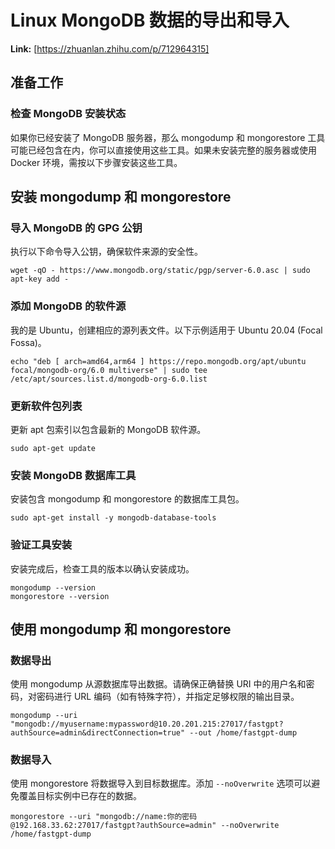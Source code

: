 # Linux MongoDB 数据的导出和导入



 **Link:** [https://zhuanlan.zhihu.com/p/712964315]

## 准备工作  
### 检查 MongoDB 安装状态  

如果你已经安装了 MongoDB 服务器，那么 mongodump 和 mongorestore 工具可能已经包含在内，你可以直接使用这些工具。如果未安装完整的服务器或使用 Docker 环境，需按以下步骤安装这些工具。

## 安装 mongodump 和 mongorestore  
### 导入 MongoDB 的 GPG 公钥  

执行以下命令导入公钥，确保软件来源的安全性。

```
wget -qO - https://www.mongodb.org/static/pgp/server-6.0.asc | sudo apt-key add -
```
### 添加 MongoDB 的软件源  

我的是 Ubuntu，创建相应的源列表文件。以下示例适用于 Ubuntu 20.04 (Focal Fossa)。

```
echo "deb [ arch=amd64,arm64 ] https://repo.mongodb.org/apt/ubuntu focal/mongodb-org/6.0 multiverse" | sudo tee /etc/apt/sources.list.d/mongodb-org-6.0.list
```
### 更新软件包列表  

更新 apt 包索引以包含最新的 MongoDB 软件源。

```
sudo apt-get update
```
### 安装 MongoDB 数据库工具  

安装包含 mongodump 和 mongorestore 的数据库工具包。

```
sudo apt-get install -y mongodb-database-tools
```
### 验证工具安装  

安装完成后，检查工具的版本以确认安装成功。

```
mongodump --version
mongorestore --version
```
## 使用 mongodump 和 mongorestore  
### 数据导出  

使用 mongodump 从源数据库导出数据。请确保正确替换 URI 中的用户名和密码，对密码进行 URL 编码（如有特殊字符），并指定足够权限的输出目录。

```
mongodump --uri "mongodb://myusername:mypassword@10.20.201.215:27017/fastgpt?authSource=admin&directConnection=true" --out /home/fastgpt-dump
```
### 数据导入  

使用 mongorestore 将数据导入到目标数据库。添加 `--noOverwrite` 选项可以避免覆盖目标实例中已存在的数据。

```
mongorestore --uri "mongodb://name:你的密码@192.168.33.62:27017/fastgpt?authSource=admin" --noOverwrite /home/fastgpt-dump
```
